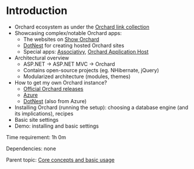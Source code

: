 # Introduction

- Orchard ecosystem as under the [Orchard link collection](../../../LinkCollection)
- Showcasing complex/notable Orchard apps:
  - The websites on [Show Orchard](http://showorchard.com)
  - [DotNest](https://dotnest.com/) for creating hosted Orchard sites
  - Special apps: [Associativy](http://associativy.com/), [Orchard Application Host](https://github.com/Lombiq/Orchard-Application-Host)
- Architectural overview
  - ASP.NET -> ASP.NET MVC -> Orchard
  - Contains open-source projects (eg. NHibernate, jQuery)
  - Modularized architecture (modules, themes)
- How to get my own Orchard instance?
  - [Official Orchard releases](https://github.com/OrchardCMS/Orchard/releases)
  - [Azure](http://azure.microsoft.com)
  - [DotNest](http://dotnest.com) (also from Azure)
- Installing Orchard (running the setup): choosing a database engine (and its implications), recipes
- Basic site settings
- Demo: installing and basic settings

Time requirement: 1h 0m

Dependencies: none

Parent topic: [Core concepts and basic usage](./)
